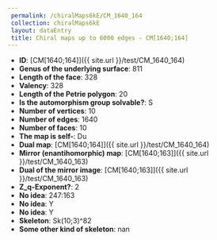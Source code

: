 ```yaml
--- 
 permalink: /chiralMaps6kE/CM_1640_164 
 collection: chiralMaps6kE
 layout: dataEntry
 title: Chiral maps up to 6000 edges - CM[1640;164]
---
```


- **ID**: [CM[1640;164]]({{ site.url }}/test/CM_1640_164)
- **Genus of the underlying surface**: 811
- **Length of the face**: 328
- **Valency**: 328
- **Length of the Petrie polygon**: 20
- **Is the automorphism group solvable?**: S
- **Number of vertices**: 10
- **Number of edges**: 1640
- **Number of faces**: 10
- **The map is self-**: Du
- **Dual map**: [CM[1640;164]]({{ site.url }}/test/CM_1640_164)
- **Mirror (enantihomorphic) map**: [CM[1640;163]]({{ site.url }}/test/CM_1640_163)
- **Dual of the mirror image**: [CM[1640;163]]({{ site.url }}/test/CM_1640_163)
- **Z_q-Exponent?**: 2
- **No idea**:  247:163
- **No idea**: Y
- **No idea**: Y
- **Skeleton**: Sk(10;3)^82
- **Some other kind of skeleton**: nan
